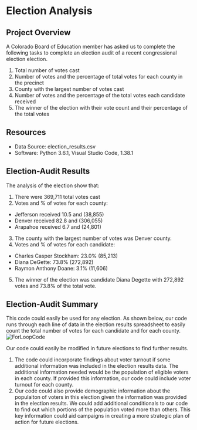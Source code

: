 # Election Analysis

## Project Overview
A Colorado Board of Education member has asked us to complete the following tasks to complete an election audit of a recent congressional election election. 

1. Total number of votes cast
2. Number of votes and the percentage of total votes for each county in the precinct
3. County with the largest number of votes cast
4. Number of votes and the percentage of the total votes each candidate received
5. The winner of the election with their vote count and their percentage of the total votes

## Resources
- Data Source: election_results.csv
- Software: Python 3.6.1, Visual Studio Code, 1.38.1

## Election-Audit Results
The analysis of the election show that:
1. There were 369,711 total votes cast
2. Votes and % of votes for each county:
  - Jefferson received 10.5 and (38,855)
  - Denver received 82.8 and (306,055)
  - Arapahoe received 6.7 and (24,801)
3. The county with the largest number of votes was Denver county. 
4. Votes and % of votes for each candidate: 
  - Charles Casper Stockham: 23.0% (85,213)
  - Diana DeGette: 73.8% (272,892)
  - Raymon Anthony Doane: 3.1% (11,606)
5. The winner of the election was candidate Diana Degette with 272,892 votes and 73.8% of the total vote.

## Election-Audit Summary
This code could easily be used for any election. As shown below, our code runs through each line of data in the election results spreadsheet to easily count the total number of votes for each candidate and for each county. 
![ForLoopCode](https://github.com/nicole-tough/Election_Analysis/blob/main/ForLoopCode.PNG)

Our code could easily be modified in future elections to find further results.
1. The code could incorporate findings about voter turnout if some additional information was included in the election results data. The additional information needed would be the population of eligible voters in each county. If provided this information, our code could include voter turnout for each county.
2. Our code could also provide demographic information about the populaiton of voters in this election given the information was provided in the election results. We could add additional conditionals to our code to find out which portions of the population voted more than others. This key information could aid campaigns in creating a more strategic plan of action for future elections.
